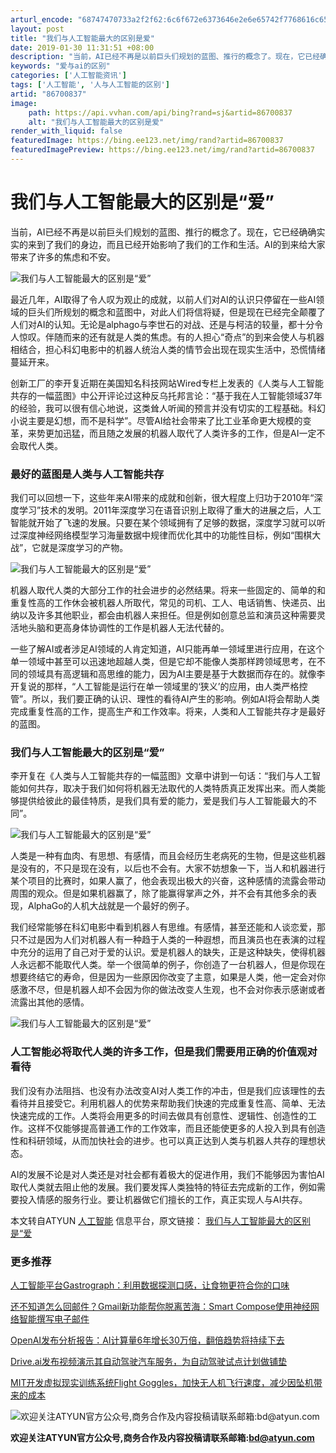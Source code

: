 ```yaml
---
arturl_encode: "68747470733a2f2f62:6c6f672e6373646e2e6e65742f7768616c653532686572747a:2f61727469636c652f64657461696c732f3836373030383337"
layout: post
title: "我们与人工智能最大的区别是爱"
date: 2019-01-30 11:31:51 +08:00
description: "当前，AI已经不再是以前巨头们规划的蓝图、推行的概念了。现在，它已经确确实实的来到了我们的身边，而且"
keywords: "爱与ai的区别"
categories: ['人工智能资讯']
tags: ['人工智能', '人与人工智能的区别']
artid: "86700837"
image:
    path: https://api.vvhan.com/api/bing?rand=sj&artid=86700837
    alt: "我们与人工智能最大的区别是爱"
render_with_liquid: false
featuredImage: https://bing.ee123.net/img/rand?artid=86700837
featuredImagePreview: https://bing.ee123.net/img/rand?artid=86700837
---
```


# 我们与人工智能最大的区别是“爱”

当前，AI已经不再是以前巨头们规划的蓝图、推行的概念了。现在，它已经确确实实的来到了我们的身边，而且已经开始影响了我们的工作和生活。AI的到来给大家带来了许多的焦虑和不安。

![我们与人工智能最大的区别是“爱”](http://imgcdn.atyun.com/2017/07/2015122410373212.png)

最近几年，AI取得了令人叹为观止的成就，以前人们对AI的认识只停留在一些AI领域的巨头们所规划的概念和蓝图中，对此人们将信将疑，但是现在已经完全颠覆了人们对AI的认知。无论是alphago与李世石的对战、还是与柯洁的较量，都十分令人惊叹。伴随而来的还有就是人类的焦虑。有的人担心“奇点”的到来会使人与机器相结合，担心科幻电影中的机器人统治人类的情节会出现在现实生活中，恐慌情绪蔓延开来。

创新工厂的李开复近期在美国知名科技网站Wired专栏上发表的《人类与人工智能共存的一幅蓝图》中公开评论过这种反乌托邦言论：“基于我在人工智能领域37年的经验，我可以很有信心地说，这类耸人听闻的预言并没有切实的工程基础。科幻小说主要是幻想，而不是科学”。尽管AI给社会带来了比工业革命更大规模的变革，来势更加迅猛，而且随之发展的机器人取代了人类许多的工作，但是AI一定不会取代人类。

### ****最好的蓝图是人类与人工智能共存****

我们可以回想一下，这些年来AI带来的成就和创新，很大程度上归功于2010年“深度学习”技术的发明。2011年深度学习在语音识别上取得了重大的进展之后，人工智能就开始了飞速的发展。只要在某个领域拥有了足够的数据，深度学习就可以听过深度神经网络模型学习海量数据中规律而优化其中的功能性目标，例如“围棋大战”，它就是深度学习的产物。

![我们与人工智能最大的区别是“爱”](http://imgcdn.atyun.com/2017/07/179476675.png)

机器人取代人类的大部分工作的社会进步的必然结果。将来一些固定的、简单的和重复性高的工作休会被机器人所取代，常见的司机、工人、电话销售、快递员、出纳以及许多其他职业，都会由机器人来担任。但是例如创意总监和演员这种需要灵活地头脑和更高身体协调性的工作是机器人无法代替的。

一些了解AI或者涉足AI领域的人肯定知道，AI只能再单一领域里进行应用，在这个单一领域中甚至可以迅速地超越人类，但是它却不能像人类那样跨领域思考，在不同的领域具有高逻辑和高思维的能力，因为AI主要是基于大数据而存在的。就像李开复说的那样，“人工智能是运行在单一领域里的‘狭义’的应用，由人类严格控管”。所以，我们要正确的认识、理性的看待AI产生的影响。例如AI将会帮助人类完成重复性高的工作，提高生产和工作效率。将来，人类和人工智能共存才是最好的蓝图。

### ****我们与人工智能最大的区别是“爱”****

李开复在《人类与人工智能共存的一幅蓝图》文章中讲到一句话：“我们与人工智能如何共存，取决于我们如何将机器无法取代的人类特质真正发挥出来。而人类能够提供给彼此的最佳特质，是我们具有爱的能力，爱是我们与人工智能最大的不同”。

![我们与人工智能最大的区别是“爱”](http://imgcdn.atyun.com/2017/07/002yIQ7Fzy6WWoQjuir17690.jpg)

人类是一种有血肉、有思想、有感情，而且会经历生老病死的生物，但是这些机器是没有的，不只是现在没有，以后也不会有。大家不妨想象一下，当人和机器进行某个项目的比赛时，如果人赢了，他会表现出极大的兴奋，这种感情的流露会带动周围的观众。但是如果机器赢了，除了能赢得掌声之外，并不会有其他多余的表现，AlphaGo的人机大战就是一个最好的例子。

我们经常能够在科幻电影中看到机器人有思维。有感情，甚至还能和人谈恋爱，那只不过是因为人们对机器人有一种趋于人类的一种遐想，而且演员也在表演的过程中充分的运用了自己对于爱的认识。爱是机器人的缺失，正是这种缺失，使得机器人永远都不能取代人类。举一个很简单的例子，你创造了一台机器人，但是你现在想要终结它的寿命，但是因为一些原因你改变了主意，如果是人类，他一定会对你感激不尽，但是机器人却不会因为你的做法改变人生观，也不会对你表示感谢或者流露出其他的感情。

![我们与人工智能最大的区别是“爱”](http://imgcdn.atyun.com/2017/07/u13810912851502763900fm26gp0.jpg)

### ****人工智能必将取代人类的许多工作，但是我们需要用正确的价值观对看待****

我们没有办法阻挡、也没有办法改变AI对人类工作的冲击，但是我们应该理性的去看待并且接受它。利用机器人的优势来帮助我们快速的完成重复性高、简单、无法快速完成的工作。人类将会用更多的时间去做具有创意性、逻辑性、创造性的工作。这样不仅能够提高普通工作的工作效率，而且还能使更多的人投入到具有创造性和科研领域，从而加快社会的进步。也可以真正达到人类与机器人共存的理想状态。

AI的发展不论是对人类还是对社会都有着极大的促进作用，我们不能够因为害怕AI取代人类就去阻止他的发展。我们要发挥人类独特的特征去完成新的工作，例如需要投入情感的服务行业。要让机器做它们擅长的工作，真正实现人与AI共存。

本文转自ATYUN
[人工智能](http://www.atyun.com)
信息平台，原文链接：
[我们与人工智能最大的区别是“爱](http://www.atyun.com/18053.html)

### 更多推荐

[人工智能平台Gastrograph：利用数据探测口感，让食物更符合你的口味](http://www.atyun.com/19443.html)

[还不知道怎么回邮件？Gmail新功能帮你脱离苦海：Smart Compose使用神经网络智能撰写电子邮件](http://www.atyun.com/19569.html)

[OpenAI发布分析报告：AI计算量6年增长30万倍，翻倍趋势将持续下去](http://www.atyun.com/19578.html)

[Drive.ai发布视频演示其自动驾驶汽车服务，为自动驾驶试点计划做铺垫](http://www.atyun.com/19610.html)

[MIT开发虚拟现实训练系统Flight Goggles，加快无人机飞行速度，减少因坠机带来的成本](http://www.atyun.com/19670.html)

![欢迎关注ATYUN官方公众号,商务合作及内容投稿请联系邮箱:bd@atyun.com](http://imgcdn.atyun.com/oa.jpg)


**欢迎关注ATYUN官方公众号,商务合作及内容投稿请联系邮箱:bd@atyun.com**
